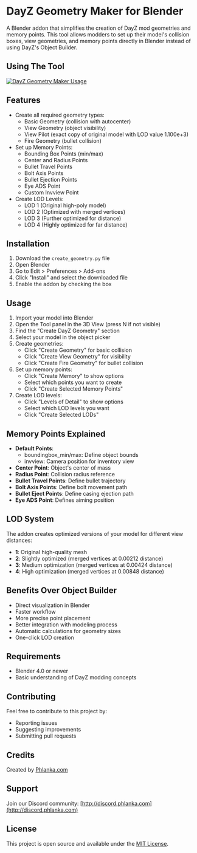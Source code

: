# DayZ Geometry Maker for Blender

A Blender addon that simplifies the creation of DayZ mod geometries and memory points. This tool allows modders to set up their model's collision boxes, view geometries, and memory points directly in Blender instead of using DayZ's Object Builder.

## Using The Tool
[![DayZ Geometry Maker Usage](https://img.youtube.com/vi/mwhIp50wccA/0.jpg)](https://youtu.be/mwhIp50wccA)

## Features

- Create all required geometry types:
  - Basic Geometry (collision with autocenter)
  - View Geometry (object visibility)
  - View Pilot (exact copy of original model with LOD value 1.100e+3)
  - Fire Geometry (bullet collision)
- Set up Memory Points:
  - Bounding Box Points (min/max)
  - Center and Radius Points
  - Bullet Travel Points
  - Bolt Axis Points
  - Bullet Ejection Points
  - Eye ADS Point
  - Custom Invview Point
- Create LOD Levels:
  - LOD 1 (Original high-poly model)
  - LOD 2 (Optimized with merged vertices)
  - LOD 3 (Further optimized for distance)
  - LOD 4 (Highly optimized for far distance)

## Installation

1. Download the `create_geometry.py` file
2. Open Blender
3. Go to Edit > Preferences > Add-ons
4. Click "Install" and select the downloaded file
5. Enable the addon by checking the box

## Usage

1. Import your model into Blender
2. Open the Tool panel in the 3D View (press N if not visible)
3. Find the "Create DayZ Geometry" section
4. Select your model in the object picker
5. Create geometries:
   - Click "Create Geometry" for basic collision
   - Click "Create View Geometry" for visibility
   - Click "Create Fire Geometry" for bullet collision
6. Set up memory points:
   - Click "Create Memory" to show options
   - Select which points you want to create
   - Click "Create Selected Memory Points"
7. Create LOD levels:
   - Click "Levels of Detail" to show options
   - Select which LOD levels you want
   - Click "Create Selected LODs"

## Memory Points Explained

- **Default Points**:
  - boundingbox_min/max: Define object bounds
  - invview: Camera position for inventory view
- **Center Point**: Object's center of mass
- **Radius Point**: Collision radius reference
- **Bullet Travel Points**: Define bullet trajectory
- **Bolt Axis Points**: Define bolt movement path
- **Bullet Eject Points**: Define casing ejection path
- **Eye ADS Point**: Defines aiming position

## LOD System

The addon creates optimized versions of your model for different view distances:
- **1**: Original high-quality mesh
- **2**: Slightly optimized (merged vertices at 0.00212 distance)
- **3**: Medium optimization (merged vertices at 0.00424 distance)
- **4**: High optimization (merged vertices at 0.00848 distance)

## Benefits Over Object Builder

- Direct visualization in Blender
- Faster workflow
- More precise point placement
- Better integration with modeling process
- Automatic calculations for geometry sizes
- One-click LOD creation

## Requirements

- Blender 4.0 or newer
- Basic understanding of DayZ modding concepts

## Contributing

Feel free to contribute to this project by:
- Reporting issues
- Suggesting improvements
- Submitting pull requests

## Credits

Created by [Phlanka.com](https://phlanka.com)

## Support

Join our Discord community: [http://discord.phlanka.com](http://discord.phlanka.com)

## License

This project is open source and available under the [MIT License](LICENSE). 